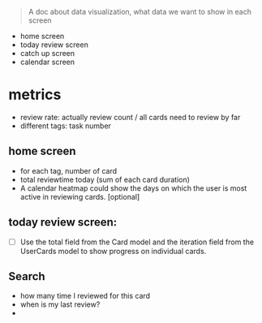 > A doc about data visualization, what data we want to show in each screen


* home screen
* today review screen
* catch up screen
* calendar screen

# metrics

- review rate: actually review count / all cards need to review by far
- different tags: task number


## home screen

- for each tag, number of card
- total reviewtime today (sum of each card duration)
- A calendar heatmap could show the days on which the user is most active in reviewing cards. [optional]


## today review screen:

- [ ] Use the total field from the Card model and the iteration field from the UserCards model to show progress on individual cards.


## Search

- how many time I reviewed for this card
- when is my last review?
- 
